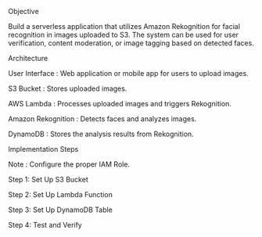 Objective

Build a serverless application that utilizes Amazon Rekognition for facial recognition in images uploaded to S3. The system can be used for user verification, content moderation, or image tagging based on detected faces.


Architecture

User Interface : Web application or mobile app for users to upload images.

S3 Bucket : Stores uploaded images.

AWS Lambda : Processes uploaded images and triggers Rekognition.

Amazon Rekognition : Detects faces and analyzes images.

DynamoDB : Stores the analysis results from Rekognition.


Implementation Steps

Note : Configure the proper IAM Role.

Step 1: Set Up S3 Bucket

Step 2: Set Up Lambda Function

Step 3: Set Up DynamoDB Table

Step 4: Test and Verify
